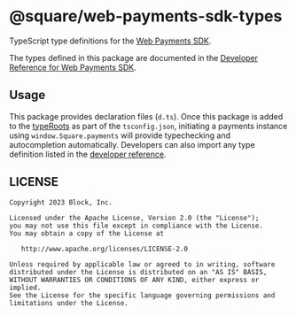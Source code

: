 # @square/web-payments-sdk-types

TypeScript type definitions for the [Web Payments SDK](https://developer.squareup.com/docs/web-payments/overview).

The types defined in this package are documented in the [Developer Reference for Web Payments SDK](https://developer.squareup.com/reference/sdks/web/payments).

## Usage

This package provides declaration files (`d.ts`). Once this package is added to the [typeRoots](https://www.typescriptlang.org/tsconfig#typeRoots) as part of the `tsconfig.json`, initiating a payments instance using `window.Square.payments` will provide typechecking and autocompletion automatically.
Developers can also import any type definition listed in the [developer reference](https://developer.squareup.com/reference/sdks/web/payments).

## LICENSE

    Copyright 2023 Block, Inc.

    Licensed under the Apache License, Version 2.0 (the "License");
    you may not use this file except in compliance with the License.
    You may obtain a copy of the License at

       http://www.apache.org/licenses/LICENSE-2.0

    Unless required by applicable law or agreed to in writing, software
    distributed under the License is distributed on an "AS IS" BASIS,
    WITHOUT WARRANTIES OR CONDITIONS OF ANY KIND, either express or implied.
    See the License for the specific language governing permissions and
    limitations under the License.
